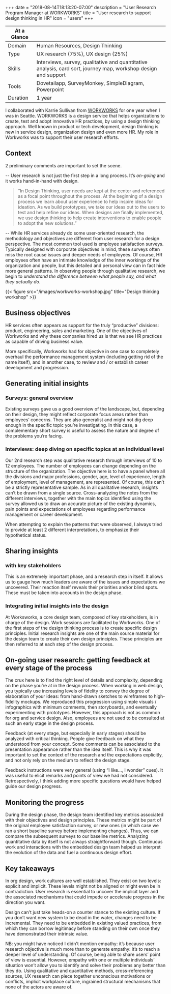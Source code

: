 +++
date = "2018-08-14T18:13:20-07:00"
description = "User Research Program Manager at WORKWORKS"
title = "User research to support design thinking in HR"
icon = "users"
+++

<div class="at-a-glance">

At a Glance | <i class="fa fa-th-list"></i>
--------|---
Domain  | Human Resources, Design Thinking
Type    | UX research (75%), UX design (25%)
Skills  | Interviews, survey, qualitative and quantitative analysis, card sort, journey map, workshop design and support
Tools   | Dovetailapp, SurveyMonkey, SimpleDiagram, Powerpoint
Duration| 1 year

</div>


I collaborated with Karrie Sullivan from [WORKWORKS](http://workworks.io/) for one year when I was in Seattle. WORKWORKS is a design service that helps organizations to create, test and adopt innovative HR practices, by using a design thinking approach. Well known in product or tech development, design thinking is new in service design, organization design and even more HR. My role in Workworks was to support their user research efforts.

## Context

2 preliminary comments are important to set the scene.

-- User research is not just the first step in a long process. It’s *on-going* and it works hand-in-hand with design.

> “In Design Thinking, user needs are kept at the center and referenced as a focal point throughout the process.  At the beginning of a design process we learn about user experience to help inspire ideas for ideation.  As we build prototypes, we take our ideas out to the users to test and help refine our ideas.  When designs are finally implemented, we use design thinking to help create interventions to enable people to adopt the new solutions.”

-- While HR services already do some user-oriented research, the methodology and objectives are different from user research for a design perspective. The most common tool used is employee satisfaction surveys. Typically designed with corporate objectives in mind, these surveys often miss the root cause issues and deeper needs of employees. Of course, HR employees often have an intimate knowledge of the inner workings of the organization and people, but this detailed and personal view can in fact hide more general patterns. In observing people through qualitative research, we begin to *understand the difference between what people say, and what they actually do*.

{{< figure src="/images/workworks-workshop.jpg" title="Design thinking workshop" >}}

## Business objectives
HR services often appears as support for the truly “productive” divisions: product, engineering, sales and marketing. One of the objectives of Workworks and why these companies hired us is that we see HR practices as capable of driving business value. 

More specifically, Workworks had for objective in one case to completely overhaul the performance management system (including getting rid of the name itself), and in another case, to review and / or establish career development and progression.

## Generating initial insights

### Surveys: general overview

Existing surveys gave us a good overview of the landscape, but, depending on their design, they might reflect corporate focus areas rather than employees’ concerns. They are also generalist and might not dig deep enough in the specific topic you’re investigating. In this case, a complementary short survey is useful to assess the nature and degree of the problems you’re facing.


### Interviews: deep diving on specific topics at an individual level

Our 2nd research step was qualitative research through interviews of 10 to 12 employees. The number of employees can change depending on the structure of the organization. The objective here is to have a panel where all the divisions and major professions, gender, age, level of experience, length of employment, level of management, are represented. Of course, this can’t be a strictly representative sample. 
As in all qualitative research, insights can’t be drawn from a single source. Cross-analyzing the notes from the different interviews, together with the main topics identified using the survey allowed us to draw an accurate picture of the existing dynamics, pain points and expectations of employees regarding performance management or career development. 

When attempting to explain the patterns that were observed, I always tried to provide at least 2 different interpretations, to emphasize their hypothetical status. 

## Sharing insights 

### with key stakeholders

This is an extremely important phase, and a research step in itself. It allows us to gauge how much leaders are aware of the issues and expectations we uncovered. Their reaction itself reveals their priorities and/or blind spots. These must be taken into accounts in the design phase. 

### Integrating initial insights into the design

At Worksworks, a core design team, composed of key stakeholders, is in charge of the design. Work sessions are facilitated by Workworks. One of the first steps of the design thinking process is to create specific design principles. Initial research insights are one of the main source material for the design team to create their own design principles. These principles are then referred to at each step of the design process. 

## On-going user research: getting feedback at every stage of the process

The crux here is to find the right level of details and complexity, depending on the phase you’re at in the design process. 
When working in web design, you typically use increasing levels of fidelity to convey the degree of elaboration of your ideas: from hand-drawn sketches to wireframes to high-fidelity mockups. 
We reproduced this progression using simple visuals / infographics with minimum comments, then storyboards, and eventually experimenting with prototypes. However, this approach is not as common for org and service design. Also, employees are not used to be consulted at such an early stage in the design process. 

Feedback (at every stage, but especially in early stages) should be analyzed with critical thinking. People give feedback on what they understood from your concept. Some comments can be associated to the presentation appearance rather than the idea itself. This is why it was important to set the context of the research and the expectations explicitly, and not only rely on the medium to reflect the design stage. 

Feedback instructions were very general (using “I like…, I wonder” cues). It was useful to elicit remarks and points of view we had not considered. Retrospectively, I think adding more specific questions would have helped guide our design progress. 

## Monitoring the progress

During the design phase, the design team identified key metrics associated with their objectives and design principles. These metrics might be part of the original employee satisfaction survey, or new ones (in which case we ran a short baseline survey before implementing changes). 
Thus, we can compare the subsequent surveys to our baseline metrics. Analyzing quantitative data by itself is not always straightforward though. Continuous work and interactions with the embedded design team helped us interpret the evolution of the data and fuel a continuous design effort.

## Key takeaways

In org design, work cultures are well established. They exist on two levels: explicit and implicit. These levels might not be aligned or might even be in contradiction. User research is essential to uncover the implicit layer and the associated mechanisms that could impede or accelerate progress in the direction you want.

Design can’t just take heads-on a counter stance to the existing culture. If you don’t want new system to be dead in the water, changes need to be incremental. They need to be embedded in existing valued practices, from which they can borrow legitimacy before standing on their own once they have demonstrated their intrinsic value.


NB: you might have noticed I didn’t mention empathy: it’s because user research objective is much more than to generate empathy: it’s to reach a deeper level of understanding. Of course, being able to share users’ point of view is essential. However, empathy with one or multiple individuals’ situation won’t allow you to identify and solve their problems any better than they do. Using qualitative and quantitative methods, cross-referencing sources, UX research can piece together unconscious motivations or conflicts, implicit workplace culture, ingrained structural mechanisms that none of the actors are aware of. 







